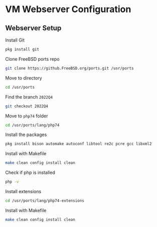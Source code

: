 # VM Webserver Configuration

## Webserver Setup

Install Git

```bash
pkg install git
```

Clone FreeBSD ports repo

```bash
git clone https://github.FreeBSD.org/ports.git /usr/ports
```

Move to directory

```bash
cd /usr/ports
```

Find the branch `2022Q4`

```bash
git checkout 2022Q4
```

Move to `php74` folder

```bash
cd /usr/ports/lang/php74
```

Install the packages

```bash
pkg install bison automake autoconf libtool re2c pcre gcc libxml2
```

Install with Makefile

```bash
make clean config install clean
```

Check if php is installed

```bash
php -v
```

Install extensions

```bash
cd /usr/ports/lang/php74-extensions
```

Install with Makefile

```bash
make clean config install clean
```
